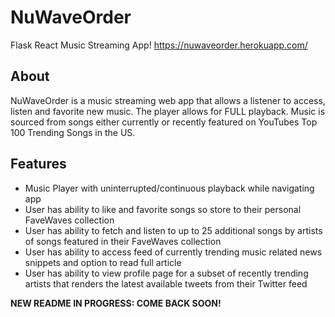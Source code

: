 # NuWaveOrder

Flask React Music Streaming App!
https://nuwaveorder.herokuapp.com/

## About

NuWaveOrder is a music streaming web app that allows a listener to access, listen and favorite new music. The player allows for FULL playback. Music is sourced from songs either currently or recently featured on YouTubes Top 100 Trending Songs in the US.

## Features

* Music Player with uninterrupted/continuous playback while navigating app
* User has ability to like and favorite songs so store to their personal FaveWaves collection
* User has ability to fetch and listen to up to 25 additional songs by artists of songs featured in their FaveWaves collection
* User has ability to access feed of currently trending music related news snippets and option to read full article
* User has ability to view profile page for a subset of recently trending artists that renders the latest available tweets from their Twitter feed

**NEW README IN PROGRESS: COME BACK SOON!**
